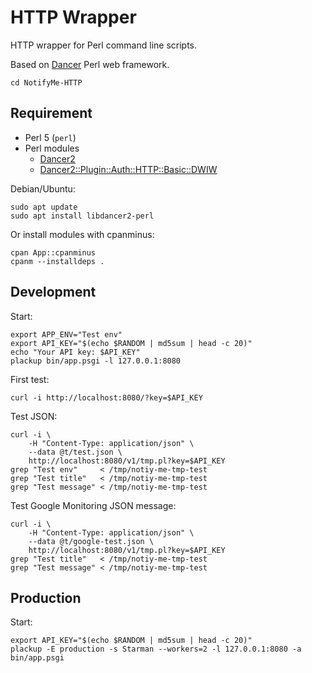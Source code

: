 # HTTP Wrapper

HTTP wrapper for Perl command line scripts.

Based on [Dancer](https://www.perldancer.org/) Perl web framework.

```
cd NotifyMe-HTTP
```

## Requirement

* Perl 5 (`perl`)
* Perl modules
	* [Dancer2](https://metacpan.org/pod/Dancer2)
	* [Dancer2::Plugin::Auth::HTTP::Basic::DWIW](https://metacpan.org/pod/Dancer2::Plugin::Auth::HTTP::Basic::DWIW)

Debian/Ubuntu:
```shell
sudo apt update
sudo apt install libdancer2-perl
```

Or install modules with cpanminus:
```shell
cpan App::cpanminus
cpanm --installdeps .
```

## Development

Start:
```
export APP_ENV="Test env"
export API_KEY="$(echo $RANDOM | md5sum | head -c 20)"
echo "Your API key: $API_KEY"
plackup bin/app.psgi -l 127.0.0.1:8080
```

First test:
```
curl -i http://localhost:8080/?key=$API_KEY
```

Test JSON:
```
curl -i \
	-H "Content-Type: application/json" \
	--data @t/test.json \
	http://localhost:8080/v1/tmp.pl?key=$API_KEY
grep "Test env"     < /tmp/notiy-me-tmp-test
grep "Test title"   < /tmp/notiy-me-tmp-test
grep "Test message" < /tmp/notiy-me-tmp-test
```

Test Google Monitoring JSON message:
```
curl -i \
	-H "Content-Type: application/json" \
	--data @t/google-test.json \
	http://localhost:8080/v1/tmp.pl?key=$API_KEY
grep "Test title"   < /tmp/notiy-me-tmp-test
grep "Test message" < /tmp/notiy-me-tmp-test
```

## Production

Start:
```
export API_KEY="$(echo $RANDOM | md5sum | head -c 20)"
plackup -E production -s Starman --workers=2 -l 127.0.0.1:8080 -a bin/app.psgi
```
